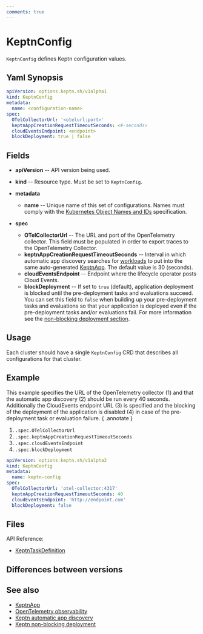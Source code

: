 ```yaml
---
comments: true
---
```


# KeptnConfig

`KeptnConfig` defines Keptn configuration values.

## Yaml Synopsis

```yaml
apiVersion: options.keptn.sh/v1alpha1
kind: KeptnConfig
metadata:
  name: <configuration-name>
spec:
  OTelCollectorUrl: '<otelurl:port>'
  keptnAppCreationRequestTimeoutSeconds: <#-seconds>
  cloudEventsEndpoint: <endpoint>
  blockDeployment: true | false
```

## Fields

* **apiVersion** -- API version being used.
* **kind** -- Resource type.
  Must be set to `KeptnConfig`.

* **metadata**
    * **name** -- Unique name of this set of configurations.
      Names must comply with the
      [Kubernetes Object Names and IDs](https://kubernetes.io/docs/concepts/overview/working-with-objects/names/#dns-subdomain-names)
      specification.

* **spec**
    * **OTelCollectorUrl** -- The URL and port of the OpenTelemetry collector.
      This field must be populated in order to export traces to the OpenTelemetry Collector.
    * **keptnAppCreationRequestTimeoutSeconds** --
      Interval in which automatic app discovery searches for [workloads](https://kubernetes.io/docs/concepts/workloads/)
      to put into the same auto-generated [KeptnApp](app.md).
      The default value is 30 (seconds).
    * **cloudEventsEndpoint** -- Endpoint where the lifecycle operator posts Cloud Events.
    * **blockDeployment** -- If set to `true` (default), application deployment is blocked until the
      pre-deployment tasks and evaluations succeed.
      You can set this field to `false` when building up
      your pre-deployment tasks and evaluations
      so that your application is deployed
      even if the pre-deployment tasks and/or evaluations fail.
      For more information see the
      [non-blocking deployment section](../../components/lifecycle-operator/keptn-non-blocking.md).

## Usage

Each cluster should have a single `KeptnConfig` CRD that describes all configurations for that cluster.

## Example

This example specifies the URL of the OpenTelemetry collector (1)
and that the automatic app discovery (2) should be run every 40 seconds.
Additionally the CloudEvents endpoint URL (3) is specified and the
blocking of the deployment of the application is disabled (4) in case
of the pre-deployment task or evaluation failure.
{ .annotate }

1. `.spec.OTelCollectorUrl`
2. `.spec.keptnAppCreationRequestTimeoutSeconds`
3. `.spec.cloudEventsEndpoint`
4. `.spec.blockDeployment`

```yaml
apiVersion: options.keptn.sh/v1alpha2
kind: KeptnConfig
metadata:
  name: keptn-config
spec:
  OTelCollectorUrl: 'otel-collector:4317'
  keptnAppCreationRequestTimeoutSeconds: 40
  cloudEventsEndpoint: 'http://endpoint.com'
  blockDeployment: false
```

## Files

API Reference:

* [KeptnTaskDefinition](../api-reference/lifecycle/v1beta1/index.md#keptntaskdefinition)

## Differences between versions

## See also

* [KeptnApp](./app.md)
* [OpenTelemetry observability](../../guides/otel.md)
* [Keptn automatic app discovery](../../guides/auto-app-discovery.md)
* [Keptn non-blocking deployment](../../components/lifecycle-operator/keptn-non-blocking.md)
